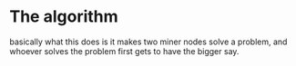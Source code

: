 
# The algorithm

basically what this does is it makes two miner nodes solve a problem, and whoever solves the problem first gets to have the bigger say.
